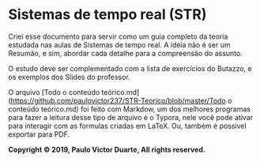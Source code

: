 # Sistemas de tempo real (STR)

Criei esse documento para servir como um guia completo da teoria estudada nas aulas de Sistemas de tempo real. A idéia não é ser um Resumão, e sim, abordar cada detalhe para a compreensão do assunto.

O estudo deve ser complementado com a lista de exercícios do Butazzo, e os exemplos dos Slides do professor.

O arquivo [Todo o conteúdo teórico.md](https://github.com/paulovictor237/STR-Teorico/blob/master/Todo o conteúdo teórico.md) foi feito com Markdow, um dos melhores programas para fazer a leitura desse tipo de arquivo é o Typora, nele você pode ativar para interagir com as formulas criadas em LaTeX. Ou, também é possível exportar para PDF. 

**Copyright &copy; 2019, Paulo Victor Duarte, All rights reserved.**

